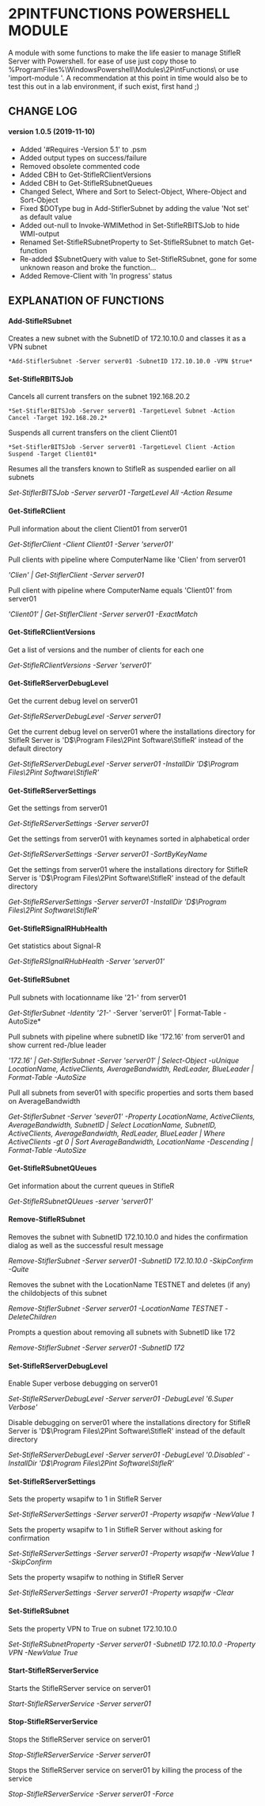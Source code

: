 # 2PINTFUNCTIONS POWERSHELL MODULE

A module with some functions to make the life easier to manage StifleR Server with Powershell.
for ease of use just copy those to %ProgramFiles%\WindowsPowershell\Modules\2PintFunctions\ or use 'import-module <PATH>'.
A recommendation at this point in time would also be to test this out in a lab environment, if such exist, first hand ;)

## CHANGE LOG

#### version 1.0.5 (2019-11-10)
- Added '#Requires -Version 5.1' to .psm
- Added output types on success/failure
- Removed obsolete commented code
- Added CBH to Get-StifleRClientVersions
- Added CBH to Get-StifleRSubnetQueues
- Changed Select, Where and Sort to Select-Object, Where-Object and Sort-Object
- Fixed $DOType bug in Add-StiflerSubnet by adding the value 'Not set' as default value
- Added out-null to Invoke-WMIMethod in Set-StifleRBITSJob to hide WMI-output
- Renamed Set-StifleRSubnetProperty to Set-StifleRSubnet to match Get-function
- Re-added $SubnetQuery with value to Set-StifleRSubnet, gone for some unknown reason and broke the function...
- Added Remove-Client with 'In progress' status

## EXPLANATION OF FUNCTIONS

#### Add-StifleRSubnet

Creates a new subnet with the SubnetID of 172.10.10.0 and classes it as a VPN subnet

    *Add-StiflerSubnet -Server server01 -SubnetID 172.10.10.0 -VPN $true*

#### Set-StifleRBITSJob

Cancels all current transfers on the subnet 192.168.20.2

    *Set-StiflerBITSJob -Server server01 -TargetLevel Subnet -Action Cancel -Target 192.168.20.2*

Suspends all current transfers on the client Client01

    *Set-StiflerBITSJob -Server server01 -TargetLevel Client -Action Suspend -Target Client01*

Resumes all the transfers known to StifleR as suspended earlier on all subnets

*Set-StiflerBITSJob -Server server01 -TargetLevel All -Action Resume*

#### Get-StifleRClient

Pull information about the client Client01 from server01

*Get-StiflerClient -Client Client01 -Server 'server01'*

Pull clients with pipeline where ComputerName like 'Clien' from server01

*'Clien' | Get-StiflerClient -Server server01*

Pull client with pipeline where ComputerName equals 'Client01' from server01

*'Client01' | Get-StiflerClient -Server server01 -ExactMatch*

#### Get-StifleRClientVersions

Get a list of versions and the number of clients for each one

*Get-StifleRClientVersions -Server 'server01'*

#### Get-StifleRServerDebugLevel

Get the current debug level on server01

*Get-StifleRServerDebugLevel -Server server01*

Get the current debug level on server01 where the installations directory for StifleR Server is
'D$\Program Files\2Pint Software\StifleR' instead of the default directory

*Get-StifleRServerDebugLevel -Server server01 -InstallDir
'D$\Program Files\2Pint Software\StifleR'*

#### Get-StifleRServerSettings

Get the settings from server01

*Get-StifleRServerSettings -Server server01*

Get the settings from server01 with keynames sorted in alphabetical order

*Get-StifleRServerSettings -Server server01 -SortByKeyName*

Get the settings from server01 where the installations directory for StifleR Server is
'D$\Program Files\2Pint Software\StifleR' instead of the default directory

*Get-StifleRServerSettings -Server server01 -InstallDir
'D$\Program Files\2Pint Software\StifleR'*

#### Get-StifleRSignalRHubHealth

Get statistics about Signal-R

*Get-StifleRSIgnalRHubHealth -Server 'server01'*

#### Get-StifleRSubnet

Pull subnets with locationname like '21-' from server01

*Get-StiflerSubnet -Identity '21-*' -Server 'server01' | Format-Table -AutoSize*

Pull subnets with pipeline where subnetID like '172.16' from server01 and show current red-/blue leader

*'172.16' | Get-StiflerSubnet -Server 'server01' | Select-Object -uUnique LocationName, ActiveClients, AverageBandwidth, RedLeader, BlueLeader | Format-Table -AutoSize*

Pull all subnets from sever01 with specific properties and sorts them based on AverageBandwidth

*Get-StiflerSubnet -Server 'sever01' -Property LocationName, ActiveClients, AverageBandwidth, SubnetID | Select LocationName, SubnetID, ActiveClients, AverageBandwidth, RedLeader, BlueLeader | Where ActiveClients -gt 0 | Sort AverageBandwidth, LocationName -Descending | Format-Table -AutoSize*

#### Get-StifleRSubnetQUeues

Get information about the current queues in StifleR

*Get-StifleRSubnetQUeues -server 'server01'*

#### Remove-StifleRSubnet

Removes the subnet with SubnetID 172.10.10.0 and hides the confirmation
dialog as well as the successful result message

*Remove-StiflerSubnet -Server server01 -SubnetID 172.10.10.0 -SkipConfirm -Quite*

Removes the subnet with the LocationName TESTNET and deletes (if any) the
childobjects of this subnet

*Remove-StiflerSubnet -Server server01 -LocationName TESTNET -DeleteChildren*

Prompts a question about removing all subnets with SubnetID like 172

*Remove-StiflerSubnet -Server server01 -SubnetID 172*

#### Set-StifleRServerDebugLevel

Enable Super verbose debugging on server01

*Set-StifleRServerDebugLevel -Server server01 -DebugLevel '6.Super Verbose'*

Disable debugging on server01 where the installations directory for StifleR Server is
'D$\Program Files\2Pint Software\StifleR' instead of the default directory

*Set-StifleRServerDebugLevel -Server server01 -DebugLevel '0.Disabled' -InstallDir
'D$\Program Files\2Pint Software\StifleR'*

#### Set-StifleRServerSettings

Sets the property wsapifw to 1 in StifleR Server

*Set-StifleRServerSettings -Server server01 -Property wsapifw -NewValue 1*

Sets the property wsapifw to 1 in StifleR Server without asking for confirmation

*Set-StifleRServerSettings -Server server01 -Property wsapifw -NewValue 1 -SkipConfirm*

Sets the property wsapifw to nothing in StifleR Server

*Set-StifleRServerSettings -Server server01 -Property wsapifw -Clear*

#### Set-StifleRSubnet

Sets the property VPN to True on subnet 172.10.10.0

*Set-StifleRSubnetProperty -Server server01 -SubnetID 172.10.10.0 -Property VPN -NewValue True*

#### Start-StifleRServerService

Starts the StifleRServer service on server01

*Start-StifleRServerService -Server server01*

#### Stop-StifleRServerService

Stops the StifleRServer service on server01

*Stop-StifleRServerService -Server server01*

Stops the StifleRServer service on server01 by killing the process of the service

*Stop-StifleRServerService -Server server01 -Force*
